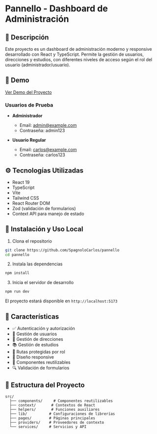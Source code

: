 # Pannello - Dashboard de Administración

## 📝 Descripción

Este proyecto es un dashboard de administración moderno y responsive desarrollado con React y TypeScript. Permite la gestión de usuarios, direcciones y estudios, con diferentes niveles de acceso según el rol del usuario (administrador/usuario).

## 🚀 Demo

[Ver Demo del Proyecto](#)

### Usuarios de Prueba

- **Administrador**

  - Email: admin@example.com
  - Contraseña: admin123

- **Usuario Regular**
  - Email: carlos@example.com
  - Contraseña: carlos123

## ⚙️ Tecnologías Utilizadas

- React 19
- TypeScript
- Vite
- Tailwind CSS
- React Router DOM
- Zod (validación de formularios)
- Context API para manejo de estado

## 🔧 Instalación y Uso Local

1. Clona el repositorio

```bash
git clone https://github.com/SpagnoloCarlos/pannello
cd pannello
```

2. Instala las dependencias

```bash
npm install
```

3. Inicia el servidor de desarrollo

```bash
npm run dev
```

El proyecto estará disponible en `http://localhost:5173`

## 🌟 Características

- ✅ Autenticación y autorización
- 👥 Gestión de usuarios
- 📍 Gestión de direcciones
- 📚 Gestión de estudios
- 🔐 Rutas protegidas por rol
- 🎨 Diseño responsive
- 🌙 Componentes reutilizables
- 🔍 Validación de formularios

## 📁 Estructura del Proyecto

```
src/
  ├── components/     # Componentes reutilizables
  ├── context/       # Contextos de React
  ├── helpers/       # Funciones auxiliares
  ├── lib/          # Configuraciones de librerías
  ├── pages/        # Páginas principales
  ├── providers/    # Proveedores de contexto
  └── services/     # Servicios y API
```
